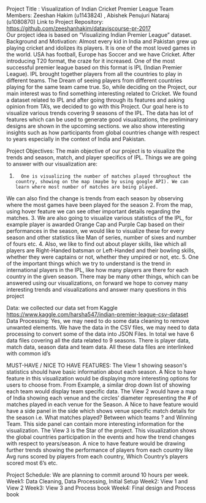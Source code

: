 Project Title : Visualization of Indian Cricket Premier League
Team Members: Zeeshan Hakim (u1143824) , Abishek Penujuri Nataraj (u1080870)
Link to Project Repository: https://github.com/zeeshanhakim/dataviscourse-pr-2017	
Our project idea is based on “Visualizing Indian Premier League” dataset.  
Background and Motivation:
Almost every kid in India and Pakistan grew up playing cricket and idolizes its players. It is one of the most loved games in the world. USA has football, Europe has Soccer and we have Cricket.
After introducing T20 format, the craze for it increased. One of the most successful premier league based on this format is IPL (Indian Premier League). IPL brought together players from all the countries to play in different teams. The Dream of seeing players from different countries playing for the same team came true.
So, while deciding on the Project, our main interest was to find something interesting related to Cricket. We found a dataset related to IPL and after going through its features and asking opinion from TA’s, we decided to go with this Project.
Our goal here is to visualize various trends covering 9 seasons of the IPL. The data has lot of features which can be used to generate good visualizations, the preliminary designs are shown in the upcoming sections. we also show interesting insights such as how participants from global countries change with respect to years especially in the context of India and Pakistan. 

Project Objectives:
The main objective of our project is to visualize the trends and season, match, and player specifics of IPL.
Things we are going to answer with our visualization are:
1.       One is visualizing the number of matches played throughout the country, showing on the map (maybe by using google API). We can learn where most number of matches are being played.
We can also find the change is trends from each season by observing where the most games have been played for the season
2.       From the map, using hover feature we can see other important details regarding the matches.
3.       We are also going to visualize various statistics of the IPL, for example player is awarded Orange Cap and Purple Cap based on their performances in the season, we would like to visualize these for every season and other statistics like Man of series, number of sixes and number of fours etc.
4.       Also, we like to find out about player skills, like which all players are Right-Handed batsman or Left-Handed and their bowling skills, whether they were captains or not, whether they umpired or not, etc.
5.       One of the important things which we try to understand is the trend in international players in the IPL, like how many players are there for each country in the given season.
There may be many other things, which can be answered using our visualizations, on forward we hope to convey many interesting trends and visualizations and answer many questions in this project  

Data:
we collected our data set from Kaggle
https://www.kaggle.com/harsha547/indian-premier-league-csv-dataset
Data Processing:
Yes, we may need to do some data cleaning to remove unwanted elements.
We have the data in the CSV files, we may need to data processing to convert some of the data into JSON Files. In total we have 6 data files covering all the data related to 9 seasons. There is player data, match data, season data and team data. All these data files are interlinked with common id’s 

MUST-HAVE / NICE TO HAVE FEATURES:
The View 1 showing season's statistics should have basic information about each season. 
A Nice to have feature in this visualization would be displaying more interesting options for users to choose from. From Example, a similar drop down list of showing each team would display team specific data. 
The View 2 would have a map of India showing each venue and the circles’ diameter representing the # of matches played in each venue for the Season.
A Nice to have feature would have a side panel in the side which shows venue specific match details for the season i.e. What matches played? Between which teams ? and Winning Team. This side panel can contain more interesting information for the visualization.
The View 3 is the Star of the project. This visualization shows the global countries participation in the events and how the trend changes with respect to years/season. 
A nice to have feature would be drawing further trends showing the performance of players from each country like Avg runs scored by players from each country, Which Country’s players scored most 6’s etc. 


Project Schedule:
We are planning to commit around 10 hours per week.
Week1: Data Cleaning, Data Processing, Initial Setup
Week2: View 1 and View 2
Week3: View 3 and Process book
Week4: Final design and Process book

